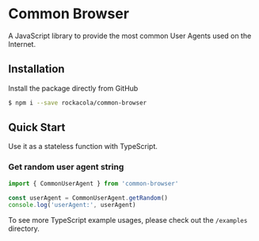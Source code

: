 # Common Browser

A JavaScript library to provide the most common User Agents used on the Internet.

## Installation

Install the package directly from GitHub

```sh
$ npm i --save rockacola/common-browser
```

## Quick Start

Use it as a stateless function with TypeScript.

### Get random user agent string

```ts
import { CommonUserAgent } from 'common-browser'

const userAgent = CommonUserAgent.getRandom()
console.log('userAgent:', userAgent)
```

To see more TypeScript example usages, please check out the `/examples` directory.
